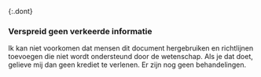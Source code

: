{:.dont}
### Verspreid geen verkeerde informatie

Ik kan niet voorkomen dat mensen dit document hergebruiken en richtlijnen toevoegen die niet wordt ondersteund door de wetenschap. Als je dat doet, gelieve mij dan geen krediet te verlenen. Er zijn nog geen behandelingen.
